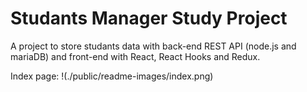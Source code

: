 # Studants Manager Study Project

A project to store studants data with back-end REST API (node.js and mariaDB) and front-end with React, React Hooks and Redux.

Index page:
!(./public/readme-images/index.png)
